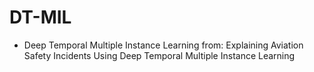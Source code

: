 # DT-MIL

* Deep Temporal Multiple Instance Learning from: Explaining Aviation Safety Incidents Using Deep Temporal Multiple Instance Learning
